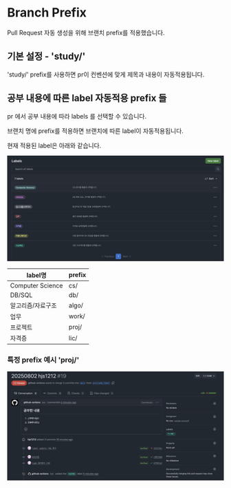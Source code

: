# Branch Prefix

Pull Request 자동 생성을 위해 브랜치 prefix를 적용했습니다.

## 기본 설정 - 'study/'

'study/' prefix를 사용하면 pr이 컨벤션에 맞게 제목과 내용이 자동적용됩니다.


## 공부 내용에 따른 label 자동적용 prefix 들

pr 에서 공부 내용에 따라 labels 를 선택할 수 있습니다.

브랜치 명에 prefix를 적용하면 브랜치에 따른 label이 자동적용됩니다.

현재 적용된 label은 아래와 같습니다.

![labels](/Guide/image/branch-prefix/labels.png)

|label명|prefix|
|---|---|
|Computer Science|cs/|
|DB/SQL|db/|
|알고리즘/자료구조|algo/|
|업무|work/|
|프로젝트|proj/
|자격증|lic/|


### 특정 prefix 예시 'proj/'

![proj-branch-pr](/Guide/image/branch-prefix/proj-branch-pr.png)

